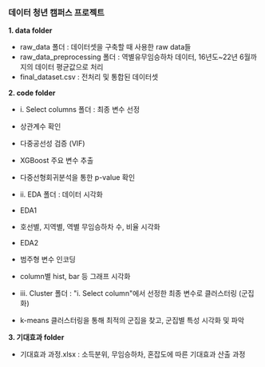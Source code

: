 ### 데이터 청년 캠퍼스 프로젝트


__1. data folder__
- raw_data 폴더 : 데이터셋을 구축할 때 사용한 raw data들
- raw_data_preprocessing 폴더 : 역별유무임승하차 데이터, 16년도~22년 6월까지의 데이터 평균값으로 처리
- final_dataset.csv : 전처리 및 통합된 데이터셋

__2. code folder__
 - i. Select columns 폴더 : 최종 변수 선정
  - 상관계수 확인
  - 다중공선성 검증 (VIF)
  - XGBoost 주요 변수 추출
  - 다중선형회귀분석을 통한 p-value 확인

 - ii. EDA 폴더 : 데이터 시각화
  - EDA1
   - 호선별, 지역별, 역별 무임승하차 수, 비율 시각화
  - EDA2
   - 범주형 변수 인코딩
   - column별 hist, bar 등 그래프 시각화

 - iii. Cluster 폴더 : "i. Select column"에서 선정한 최종 변수로 클러스터링 (군집화)
  - k-means 클러스터링을 통해 최적의 군집을 찾고, 군집별 특성 시각화 및 파악

__3. 기대효과 folder__
- 기대효과 과정.xlsx : 소득분위, 무임승하차, 혼잡도에 따른 기대효과 산출 과정






